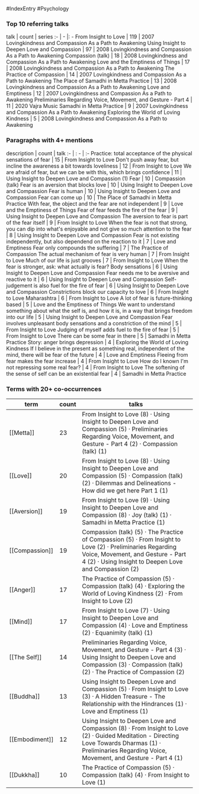 #IndexEntry #Psychology

### Top 10 referring talks
talk | count | series
:- | - |: -
<a data-href="From Insight to Love" class="internal-link">From Insight to Love</a> | 119 | <a data-href="2007 Lovingkindness and Compassion As a Path to Awakening" class="internal-link">2007 Lovingkindness and Compassion As a Path to Awakening</a>
<a data-href="Using Insight to Deepen Love and Compassion" class="internal-link">Using Insight to Deepen Love and Compassion</a> | 97 | <a data-href="2008 Lovingkindness and Compassion As a Path to Awakening" class="internal-link">2008 Lovingkindness and Compassion As a Path to Awakening</a>
<a data-href="Compassion (talk)" class="internal-link">Compassion (talk)</a> | 18 | <a data-href="2008 Lovingkindness and Compassion As a Path to Awakening" class="internal-link">2008 Lovingkindness and Compassion As a Path to Awakening</a>
<a data-href="Love and the Emptiness of Things" class="internal-link">Love and the Emptiness of Things</a> | 17 | <a data-href="2008 Lovingkindness and Compassion As a Path to Awakening" class="internal-link">2008 Lovingkindness and Compassion As a Path to Awakening</a>
<a data-href="The Practice of Compassion" class="internal-link">The Practice of Compassion</a> | 14 | <a data-href="2007 Lovingkindness and Compassion As a Path to Awakening" class="internal-link">2007 Lovingkindness and Compassion As a Path to Awakening</a>
<a data-href="The Place of Samadhi in Metta Practice" class="internal-link">The Place of Samadhi in Metta Practice</a> | 13 | <a data-href="2008 Lovingkindness and Compassion As a Path to Awakening" class="internal-link">2008 Lovingkindness and Compassion As a Path to Awakening</a>
<a data-href="Love and Emptiness" class="internal-link">Love and Emptiness</a> | 12 | <a data-href="2007 Lovingkindness and Compassion As a Path to Awakening" class="internal-link">2007 Lovingkindness and Compassion As a Path to Awakening</a>
<a data-href="Preliminaries Regarding Voice, Movement, and Gesture - Part 4" class="internal-link">Preliminaries Regarding Voice, Movement, and Gesture - Part 4</a> | 11 | <a data-href="2020 Vajra Music" class="internal-link">2020 Vajra Music</a>
<a data-href="Samadhi in Metta Practice" class="internal-link">Samadhi in Metta Practice</a> | 9 | <a data-href="2007 Lovingkindness and Compassion As a Path to Awakening" class="internal-link">2007 Lovingkindness and Compassion As a Path to Awakening</a>
<a data-href="Exploring the World of Loving Kindness" class="internal-link">Exploring the World of Loving Kindness</a> | 5 | <a data-href="2008 Lovingkindness and Compassion As a Path to Awakening" class="internal-link">2008 Lovingkindness and Compassion As a Path to Awakening</a>

### Paragraphs with 4+ mentions
description | count | talk
:- | : - | :-
<a aria-label-position="top" aria-label="From Insight to Love > Practice total acceptance of the physical sensations of fear" data-href="From Insight to Love#Practice total acceptance of the physical sensations of fear" class="internal-link">Practice: total acceptance of the physical sensations of fear</a> | 15 | <a data-href="From Insight to Love" class="internal-link">From Insight to Love</a>
<a aria-label-position="top" aria-label="From Insight to Love > Dont push away fear but incline the awareness a bit towards loveliness" data-href="From Insight to Love#Don't push away fear but incline the awareness a bit towards loveliness" class="internal-link">Don&#x27;t push away fear, but incline the awareness a bit towards loveliness</a> | 12 | <a data-href="From Insight to Love" class="internal-link">From Insight to Love</a>
<a aria-label-position="top" aria-label="Using Insight to Deepen Love and Compassion > We are afraid of fear but we can be with this which brings confidence" data-href="Using Insight to Deepen Love and Compassion#We are afraid of fear but we can be with this which brings confidence" class="internal-link">We are afraid of fear, but we can be with this, which brings confidence</a> | 11 | <a data-href="Using Insight to Deepen Love and Compassion" class="internal-link">Using Insight to Deepen Love and Compassion</a>
<a aria-label-position="top" aria-label="Compassion (talk) > 1 Fear" data-href="Compassion (talk)#1 Fear" class="internal-link">(1) Fear</a> | 10 | <a data-href="Compassion (talk)" class="internal-link">Compassion (talk)</a>
<a aria-label-position="top" aria-label="Using Insight to Deepen Love and Compassion > Fear is an aversion that blocks love" data-href="Using Insight to Deepen Love and Compassion#Fear is an aversion that blocks love" class="internal-link">Fear is an aversion that blocks love</a> | 10 | <a data-href="Using Insight to Deepen Love and Compassion" class="internal-link">Using Insight to Deepen Love and Compassion</a>
<a aria-label-position="top" aria-label="Using Insight to Deepen Love and Compassion > Fear is human" data-href="Using Insight to Deepen Love and Compassion#Fear is human" class="internal-link">Fear is human</a> | 10 | <a data-href="Using Insight to Deepen Love and Compassion" class="internal-link">Using Insight to Deepen Love and Compassion</a>
<a aria-label-position="top" aria-label="The Place of Samadhi in Metta Practice > Fear can come up" data-href="The Place of Samadhi in Metta Practice#Fear can come up" class="internal-link">Fear can come up</a> | 10 | <a data-href="The Place of Samadhi in Metta Practice" class="internal-link">The Place of Samadhi in Metta Practice</a>
<a aria-label-position="top" aria-label="Love and the Emptiness of Things > With fear the object and the fear are not independent" data-href="Love and the Emptiness of Things#With fear the object and the fear are not independent" class="internal-link">With fear, the object and the fear are not independent</a> | 9 | <a data-href="Love and the Emptiness of Things" class="internal-link">Love and the Emptiness of Things</a>
<a aria-label-position="top" aria-label="Using Insight to Deepen Love and Compassion > Fear of fear feeds the fire of the fear" data-href="Using Insight to Deepen Love and Compassion#Fear of fear feeds the fire of the fear" class="internal-link">Fear of fear feeds the fire of the fear</a> | 9 | <a data-href="Using Insight to Deepen Love and Compassion" class="internal-link">Using Insight to Deepen Love and Compassion</a>
<a aria-label-position="top" aria-label="From Insight to Love > The aversion to fear is part of the fear itself" data-href="From Insight to Love#The aversion to fear is part of the fear itself" class="internal-link">The aversion to fear is part of the fear itself</a> | 9 | <a data-href="From Insight to Love" class="internal-link">From Insight to Love</a>
<a aria-label-position="top" aria-label="Using Insight to Deepen Love and Compassion > When the fear is not that strong you can dip into whats enjoyable and not give so much attention to the fear" data-href="Using Insight to Deepen Love and Compassion#When the fear is not that strong you can dip into what's enjoyable and not give so much attention to the fear" class="internal-link">When the fear is not that strong, you can dip into what&#x27;s enjoyable and not give so much attention to the fear</a> | 8 | <a data-href="Using Insight to Deepen Love and Compassion" class="internal-link">Using Insight to Deepen Love and Compassion</a>
<a aria-label-position="top" aria-label="Love and Emptiness > Fear is not existing independently but also dependend on the reaction to it" data-href="Love and Emptiness#Fear is not existing independently but also dependend on the reaction to it" class="internal-link">Fear is not existing independently, but also dependend on the reaction to it</a> | 7 | <a data-href="Love and Emptiness" class="internal-link">Love and Emptiness</a>
<a aria-label-position="top" aria-label="The Practice of Compassion > Fear only compounds the suffering" data-href="The Practice of Compassion#Fear only compounds the suffering" class="internal-link">Fear only compounds the suffering</a> | 7 | <a data-href="The Practice of Compassion" class="internal-link">The Practice of Compassion</a>
<a aria-label-position="top" aria-label="From Insight to Love > The actual mechanism of fear is very human" data-href="From Insight to Love#The actual mechanism of fear is very human" class="internal-link">The actual mechanism of fear is very human</a> | 7 | <a data-href="From Insight to Love" class="internal-link">From Insight to Love</a>
<a aria-label-position="top" aria-label="From Insight to Love > Much of our life is just grooves" data-href="From Insight to Love#Much of our life is just grooves" class="internal-link">Much of our life is just grooves</a> | 7 | <a data-href="From Insight to Love" class="internal-link">From Insight to Love</a>
<a aria-label-position="top" aria-label="Using Insight to Deepen Love and Compassion > When the fear is stronger ask what actually is fear Body sensations" data-href="Using Insight to Deepen Love and Compassion#When the fear is stronger ask what actually is fear Body sensations" class="internal-link">When the fear is stronger, ask: what actually is fear? Body sensations</a> | 6 | <a data-href="Using Insight to Deepen Love and Compassion" class="internal-link">Using Insight to Deepen Love and Compassion</a>
<a aria-label-position="top" aria-label="Using Insight to Deepen Love and Compassion > Fear needs me to be aversive and reactive to it" data-href="Using Insight to Deepen Love and Compassion#Fear needs me to be aversive and reactive to it" class="internal-link">Fear needs me to be aversive and reactive to it</a> | 6 | <a data-href="Using Insight to Deepen Love and Compassion" class="internal-link">Using Insight to Deepen Love and Compassion</a>
<a aria-label-position="top" aria-label="Using Insight to Deepen Love and Compassion > Self-judgement is also fuel for the fire of fear" data-href="Using Insight to Deepen Love and Compassion#Self-judgement is also fuel for the fire of fear" class="internal-link">Self-judgement is also fuel for the fire of fear</a> | 6 | <a data-href="Using Insight to Deepen Love and Compassion" class="internal-link">Using Insight to Deepen Love and Compassion</a>
<a aria-label-position="top" aria-label="From Insight to Love > Constrictions block our capacity to love" data-href="From Insight to Love#Constrictions block our capacity to love" class="internal-link">Constrictions block our capacity to love</a> | 6 | <a data-href="From Insight to Love" class="internal-link">From Insight to Love</a>
<a aria-label-position="top" aria-label="From Insight to Love > Maharashtra" data-href="From Insight to Love#Maharashtra" class="internal-link">Maharashtra</a> | 6 | <a data-href="From Insight to Love" class="internal-link">From Insight to Love</a>
<a aria-label-position="top" aria-label="Love and the Emptiness of Things > A lot of fear is future-thinking based" data-href="Love and the Emptiness of Things#A lot of fear is future-thinking based" class="internal-link">A lot of fear is future-thinking based</a> | 5 | <a data-href="Love and the Emptiness of Things" class="internal-link">Love and the Emptiness of Things</a>
<a aria-label-position="top" aria-label="Using Insight to Deepen Love and Compassion > We want to understand something about what the self is and how it is in a way that brings freedom into our life" data-href="Using Insight to Deepen Love and Compassion#We want to understand something about what the self is and how it is in a way that brings freedom into our life" class="internal-link">We want to understand something about what the self is, and how it is, in a way that brings freedom into our life</a> | 5 | <a data-href="Using Insight to Deepen Love and Compassion" class="internal-link">Using Insight to Deepen Love and Compassion</a>
<a aria-label-position="top" aria-label="From Insight to Love > Fear involves unpleasant body sensations and a constriction of the mind" data-href="From Insight to Love#Fear involves unpleasant body sensations and a constriction of the mind" class="internal-link">Fear involves unpleasant body sensations and a constriction of the mind</a> | 5 | <a data-href="From Insight to Love" class="internal-link">From Insight to Love</a>
<a aria-label-position="top" aria-label="From Insight to Love > Judging of myself adds fuel to the fire of fear" data-href="From Insight to Love#Judging of myself adds fuel to the fire of fear" class="internal-link">Judging of myself adds fuel to the fire of fear</a> | 5 | <a data-href="From Insight to Love" class="internal-link">From Insight to Love</a>
<a aria-label-position="top" aria-label="Samadhi in Metta Practice > There can be some fear in there" data-href="Samadhi in Metta Practice#There can be some fear in there" class="internal-link">There can be some fear in there</a> | 5 | <a data-href="Samadhi in Metta Practice" class="internal-link">Samadhi in Metta Practice</a>
<a aria-label-position="top" aria-label="Exploring the World of Loving Kindness > Story anger brings depression" data-href="Exploring the World of Loving Kindness#Story anger brings depression" class="internal-link">Story: anger brings depression</a> | 4 | <a data-href="Exploring the World of Loving Kindness" class="internal-link">Exploring the World of Loving Kindness</a>
<a aria-label-position="top" aria-label="Love and Emptiness > If I believe in the present as something real independent of the mind there will be fear of the future" data-href="Love and Emptiness#If I believe in the present as something real independent of the mind there will be fear of the future" class="internal-link">If I believe in the present as something real, independent of the mind, there will be fear of the future</a> | 4 | <a data-href="Love and Emptiness" class="internal-link">Love and Emptiness</a>
<a aria-label-position="top" aria-label="From Insight to Love > Fleeing from fear makes the fear increase" data-href="From Insight to Love#Fleeing from fear makes the fear increase" class="internal-link">Fleeing from fear makes the fear increase</a> | 4 | <a data-href="From Insight to Love" class="internal-link">From Insight to Love</a>
<a aria-label-position="top" aria-label="From Insight to Love > How do I known Im not repressing some real fear" data-href="From Insight to Love#How do I known I'm not repressing some real fear" class="internal-link">How do I known I&#x27;m not repressing some real fear?</a> | 4 | <a data-href="From Insight to Love" class="internal-link">From Insight to Love</a>
<a aria-label-position="top" aria-label="Samadhi in Metta Practice > The softening of the sense of self can be an existential fear" data-href="Samadhi in Metta Practice#The softening of the sense of self can be an existential fear" class="internal-link">The softening of the sense of self can be an existential fear</a> | 4 | <a data-href="Samadhi in Metta Practice" class="internal-link">Samadhi in Metta Practice</a>

### Terms with 20+ co-occurrences
term | count | talks
-|-|-
[[Metta]] | 23 | <span class="counts"><a data-href="From Insight to Love" class="internal-link">From Insight to Love</a> (8) · <a data-href="Using Insight to Deepen Love and Compassion" class="internal-link">Using Insight to Deepen Love and Compassion</a> (5) · <a data-href="Preliminaries Regarding Voice, Movement, and Gesture - Part 4" class="internal-link">Preliminaries Regarding Voice, Movement, and Gesture - Part 4</a> (2) · <a data-href="Compassion (talk)" class="internal-link">Compassion (talk)</a> (1)</span> 
[[Love]] | 20 | <span class="counts"><a data-href="From Insight to Love" class="internal-link">From Insight to Love</a> (8) · <a data-href="Using Insight to Deepen Love and Compassion" class="internal-link">Using Insight to Deepen Love and Compassion</a> (5) · <a data-href="Compassion (talk)" class="internal-link">Compassion (talk)</a> (2) · <a data-href="Dilemmas and Delineations - How did we get here Part 1" class="internal-link">Dilemmas and Delineations - How did we get here Part 1</a> (1)</span> 
[[Aversion]] | 19 | <span class="counts"><a data-href="From Insight to Love" class="internal-link">From Insight to Love</a> (9) · <a data-href="Using Insight to Deepen Love and Compassion" class="internal-link">Using Insight to Deepen Love and Compassion</a> (8) · <a data-href="Joy (talk)" class="internal-link">Joy (talk)</a> (1) · <a data-href="Samadhi in Metta Practice" class="internal-link">Samadhi in Metta Practice</a> (1)</span> 
[[Compassion]] | 19 | <span class="counts"><a data-href="Compassion (talk)" class="internal-link">Compassion (talk)</a> (5) · <a data-href="The Practice of Compassion" class="internal-link">The Practice of Compassion</a> (5) · <a data-href="From Insight to Love" class="internal-link">From Insight to Love</a> (2) · <a data-href="Preliminaries Regarding Voice, Movement, and Gesture - Part 4" class="internal-link">Preliminaries Regarding Voice, Movement, and Gesture - Part 4</a> (2) · <a data-href="Using Insight to Deepen Love and Compassion" class="internal-link">Using Insight to Deepen Love and Compassion</a> (2)</span> 
[[Anger]] | 17 | <span class="counts"><a data-href="The Practice of Compassion" class="internal-link">The Practice of Compassion</a> (5) · <a data-href="Compassion (talk)" class="internal-link">Compassion (talk)</a> (4) · <a data-href="Exploring the World of Loving Kindness" class="internal-link">Exploring the World of Loving Kindness</a> (2) · <a data-href="From Insight to Love" class="internal-link">From Insight to Love</a> (2)</span> 
[[Mind]] | 17 | <span class="counts"><a data-href="From Insight to Love" class="internal-link">From Insight to Love</a> (7) · <a data-href="Using Insight to Deepen Love and Compassion" class="internal-link">Using Insight to Deepen Love and Compassion</a> (4) · <a data-href="Love and Emptiness" class="internal-link">Love and Emptiness</a> (2) · <a data-href="Equanimity (talk)" class="internal-link">Equanimity (talk)</a> (1)</span> 
[[The Self]] | 14 | <span class="counts"><a data-href="Preliminaries Regarding Voice, Movement, and Gesture - Part 4" class="internal-link">Preliminaries Regarding Voice, Movement, and Gesture - Part 4</a> (3) · <a data-href="Using Insight to Deepen Love and Compassion" class="internal-link">Using Insight to Deepen Love and Compassion</a> (3) · <a data-href="Compassion (talk)" class="internal-link">Compassion (talk)</a> (2) · <a data-href="The Practice of Compassion" class="internal-link">The Practice of Compassion</a> (2)</span> 
[[Buddha]] | 13 | <span class="counts"><a data-href="Using Insight to Deepen Love and Compassion" class="internal-link">Using Insight to Deepen Love and Compassion</a> (5) · <a data-href="From Insight to Love" class="internal-link">From Insight to Love</a> (3) · <a data-href="A Hidden Treasure - The Relationship with the Hindrances" class="internal-link">A Hidden Treasure - The Relationship with the Hindrances</a> (1) · <a data-href="Love and Emptiness" class="internal-link">Love and Emptiness</a> (1)</span> 
[[Embodiment]] | 12 | <span class="counts"><a data-href="Using Insight to Deepen Love and Compassion" class="internal-link">Using Insight to Deepen Love and Compassion</a> (8) · <a data-href="From Insight to Love" class="internal-link">From Insight to Love</a> (2) · <a data-href="Guided Meditation - Directing Love Towards Dharmas" class="internal-link">Guided Meditation - Directing Love Towards Dharmas</a> (1) · <a data-href="Preliminaries Regarding Voice, Movement, and Gesture - Part 4" class="internal-link">Preliminaries Regarding Voice, Movement, and Gesture - Part 4</a> (1)</span> 
[[Dukkha]] | 10 | <span class="counts"><a data-href="The Practice of Compassion" class="internal-link">The Practice of Compassion</a> (5) · <a data-href="Compassion (talk)" class="internal-link">Compassion (talk)</a> (4) · <a data-href="From Insight to Love" class="internal-link">From Insight to Love</a> (1)</span> 


